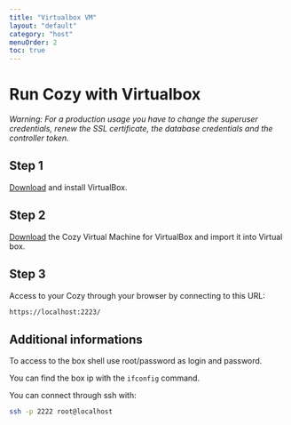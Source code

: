 ```yaml
---
title: "Virtualbox VM"
layout: "default"
category: "host"
menuOrder: 2
toc: true
---
```


# Run Cozy with Virtualbox

*Warning: For a production usage you have to change the superuser credentials,
renew the SSL certificate, the database credentials and the controller token.*

## Step 1

[Download](https://www.virtualbox.org/wiki/Downloads) and install VirtualBox.

## Step 2

[Download](http://files.cozycloud.cc/cozycloud-virtualimage.zip) the Cozy
Virtual Machine for VirtualBox and import it into Virtual box.

## Step 3

Access to your Cozy through your browser by connecting to this URL:

```bash
https://localhost:2223/
```

## Additional informations

To access to the box shell use root/password as login and password.

You can find the box ip with the `ifconfig` command.

You can connect through ssh with:

```bash
ssh -p 2222 root@localhost
```
